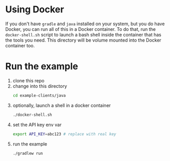 # Using Docker
If you don't have `gradle` and `java` installed on your system, but you do have
Docker, you can run all of this in a Docker container. To do that, run the
`docker-shell.sh` script to launch a bash shell inside the container that has
the tools you need. This directory will be volume mounted into the Docker
container too.

# Run the example
  1. clone this repo
  1. change into this directory
      ```bash
      cd example-clients/java
      ```
  1. optionally, launch a shell in a docker container
      ```bash
      ./docker-shell.sh
      ```
  1. set the API key env var
      ```bash
      export API_KEY=abc123 # replace with real key
      ```
  1. run the example
      ```bash
      ./gradlew run
      ```
